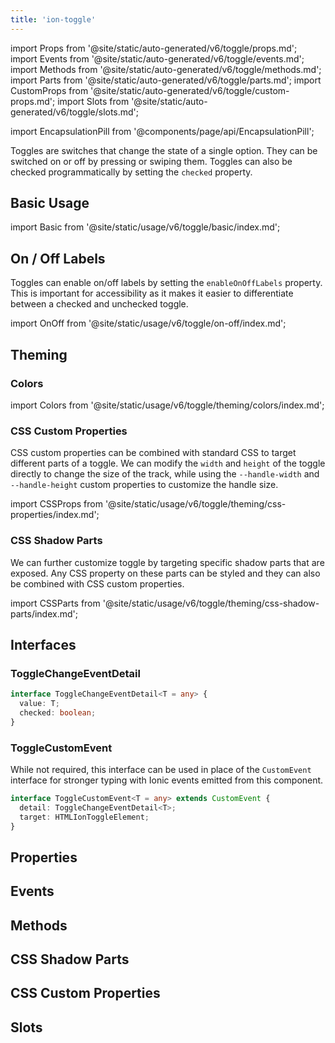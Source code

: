 ```yaml
---
title: 'ion-toggle'
---
```


import Props from '@site/static/auto-generated/v6/toggle/props.md';
import Events from '@site/static/auto-generated/v6/toggle/events.md';
import Methods from '@site/static/auto-generated/v6/toggle/methods.md';
import Parts from '@site/static/auto-generated/v6/toggle/parts.md';
import CustomProps from '@site/static/auto-generated/v6/toggle/custom-props.md';
import Slots from '@site/static/auto-generated/v6/toggle/slots.md';

<head>
  <title>Toggle | ion-toggle: Custom Toggle Button for Ionic Applications</title>
  <meta
    name="description"
    content="Toggle changes the state of a single option. Use ion-toggle to create customizable toggle buttons that can be switched on or off for your applications."
  />
</head>

import EncapsulationPill from '@components/page/api/EncapsulationPill';

<EncapsulationPill type="shadow" />

Toggles are switches that change the state of a single option. They can be switched on or off by pressing or swiping them. Toggles can also be checked programmatically by setting the `checked` property.

## Basic Usage

import Basic from '@site/static/usage/v6/toggle/basic/index.md';

<Basic />

## On / Off Labels

Toggles can enable on/off labels by setting the `enableOnOffLabels` property. This is important for accessibility as it makes it easier to differentiate between a checked and unchecked toggle.

import OnOff from '@site/static/usage/v6/toggle/on-off/index.md';

<OnOff />

## Theming

### Colors

import Colors from '@site/static/usage/v6/toggle/theming/colors/index.md';

<Colors />

### CSS Custom Properties

CSS custom properties can be combined with standard CSS to target different parts of a toggle. We can modify the `width` and `height` of the toggle directly to change the size of the track, while using the `--handle-width` and `--handle-height` custom properties to customize the handle size.

import CSSProps from '@site/static/usage/v6/toggle/theming/css-properties/index.md';

<CSSProps />

### CSS Shadow Parts

We can further customize toggle by targeting specific shadow parts that are exposed. Any CSS property on these parts can be styled and they can also be combined with CSS custom properties.

import CSSParts from '@site/static/usage/v6/toggle/theming/css-shadow-parts/index.md';

<CSSParts />

## Interfaces

### ToggleChangeEventDetail

```typescript
interface ToggleChangeEventDetail<T = any> {
  value: T;
  checked: boolean;
}
```

### ToggleCustomEvent

While not required, this interface can be used in place of the `CustomEvent` interface for stronger typing with Ionic events emitted from this component.

```typescript
interface ToggleCustomEvent<T = any> extends CustomEvent {
  detail: ToggleChangeEventDetail<T>;
  target: HTMLIonToggleElement;
}
```

## Properties

<Props />

## Events

<Events />

## Methods

<Methods />

## CSS Shadow Parts

<Parts />

## CSS Custom Properties

<CustomProps />

## Slots

<Slots />
